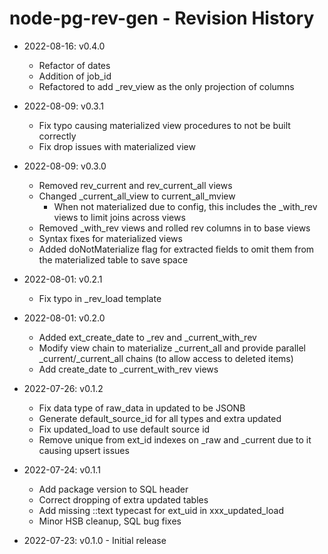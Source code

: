 # node-pg-rev-gen - Revision History

- 2022-08-16: v0.4.0
  - Refactor of dates
  - Addition of job_id
  - Refactored to add _rev_view as the only projection of columns

- 2022-08-09: v0.3.1
  - Fix typo causing materialized view procedures to not be built correctly
  - Fix drop issues with materialized view

- 2022-08-09: v0.3.0
  - Removed rev_current and rev_current_all views
  - Changed _current_all_view to current_all_mview
    -  When not materialized due to config, this includes the _with_rev views to limit joins across views
  - Removed _with_rev views and rolled rev columns in to base views
  - Syntax fixes for materialized views
  - Added doNotMaterialize flag for extracted fields to omit them from the materialized table to save space

- 2022-08-01: v0.2.1
  - Fix typo in _rev_load template

- 2022-08-01: v0.2.0
  - Added ext_create_date to _rev and _current_with_rev
  - Modify view chain to materialize _current_all and provide parallel _current/_current_all chains (to allow access to deleted items)
  - Add create_date to _current_with_rev views

- 2022-07-26: v0.1.2
  - Fix data type of raw_data in updated to be JSONB
  - Generate default_source_id for all types and extra updated
  - Fix updated_load to use default source id
  - Remove unique from ext_id indexes on _raw and _current due to it causing upsert issues

- 2022-07-24: v0.1.1
  - Add package version to SQL header
  - Correct dropping of extra updated tables
  - Add missing ::text typecast for ext_uid in xxx_updated_load
  - Minor HSB cleanup, SQL bug fixes

- 2022-07-23: v0.1.0 - Initial release
